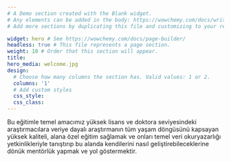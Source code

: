 ```yaml
---
# A Demo section created with the Blank widget.
# Any elements can be added in the body: https://wowchemy.com/docs/writing-markdown-latex/
# Add more sections by duplicating this file and customizing to your requirements.

widget: hero # See https://wowchemy.com/docs/page-builder/
headless: true # This file represents a page section.
weight: 10 # Order that this section will appear.
title:
hero_media: welcome.jpg
design:
  # Choose how many columns the section has. Valid values: 1 or 2.
  columns: '1'
  # Add custom styles
  css_style:
  css_class:
---
```


Bu eğitimle temel amacımız yüksek lisans ve doktora seviyesindeki araştırmacılara veriye dayalı araştırmanın tüm yaşam döngüsünü kapsayan yüksek kaliteli, alana özel eğitim sağlamak ve onları temel veri okuryazarlığı yetkinlikleriyle tanıştırıp bu alanda kendilerini nasıl geliştirebileceklerine dönük mentörlük yapmak ve yol göstermektir.
